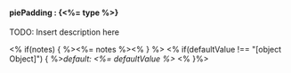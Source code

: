 #### **piePadding** : {<%= type %>}

TODO: Insert description here

<% if(notes) { %><%= notes %><% } %>
<% if(defaultValue !== "[object Object]") { %>*default: <%= defaultValue %>* <% }%>
